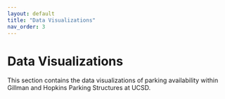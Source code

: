 ```yaml
---
layout: default
title: "Data Visualizations"
nav_order: 3
---
```


# Data Visualizations

This section contains the data visualizations of parking availability within Gillman and Hopkins Parking Structures at UCSD.
